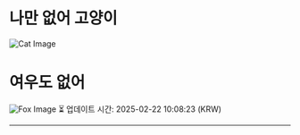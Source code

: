
# 나만 없어 고양이

![Cat Image](https://cdn2.thecatapi.com/images/455.jpg)

# 여우도 없어
![Fox Image](https://randomfox.ca/images/25.jpg)
⏳ 업데이트 시간: 2025-02-22 10:08:23 (KRW)

---
